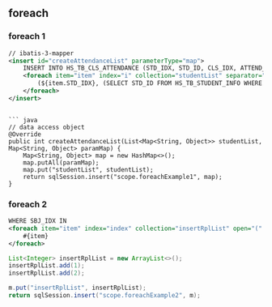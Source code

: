 ## foreach

### foreach 1

``` xml
// ibatis-3-mapper
<insert id="createAttendanceList" parameterType="map">
	INSERT INTO HS_TB_CLS_ATTENDANCE (STD_IDX, STD_ID, CLS_IDX, ATTEND_DATE, ATTEND_YN, CLS_SEQ, REMARK, INS_UID, UPD_UID, INS_DATE, UPD_DATE, DEL_FLAG) VALUES 
	<foreach item="item" index="i" collection="studentList" separator=",">
		(${item.STD_IDX}, (SELECT STD_ID FROM HS_TB_STUDENT_INFO WHERE STD_IDX = ${item.STD_IDX} AND IFNULL(DEL_FLAG,'N') = 'N'), ${clsIdx}, #{attendDate}, 'A', ${clsSeq}, '', #{insUid}, #{updUid}, NOW(3), NOW(3), 'N')
	</foreach>
</insert>
```

```

``` java
// data access object
@Override
public int createAttendanceList(List<Map<String, Object>> studentList, Map<String, Object> paramMap) {
	Map<String, Object> map = new HashMap<>();
	map.putAll(paramMap);
	map.put("studentList", studentList);
	return sqlSession.insert("scope.foreachExample1", map);
}
```

### foreach 2

``` xml
WHERE SBJ_IDX IN
<foreach item="item" index="index" collection="insertRplList" open="(" separator="," close=")">
	#{item}
</foreach>
```

``` java
List<Integer> insertRplList = new ArrayList<>();
insertRplList.add(1);
insertRplList.add(2);

m.put("insertRplList", insertRplList);
return sqlSession.insert("scope.foreachExample2", m);

```